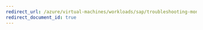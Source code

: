 ```yaml
---
redirect_url: /azure/virtual-machines/workloads/sap/troubleshooting-monitoring
redirect_document_id: true
---
```

